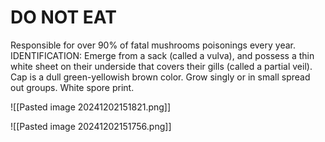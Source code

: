 # DO NOT EAT
Responsible for over 90% of fatal mushrooms poisonings every year.
IDENTIFICATION: Emerge from a sack (called a vulva), and possess a thin white sheet on their underside that covers their gills (called a partial veil). Cap is a dull green-yellowish brown color. Grow singly or in small spread out groups. White spore print.

![[Pasted image 20241202151821.png]]

![[Pasted image 20241202151756.png]]